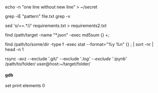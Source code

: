echo -n "one line without new line" > ~/secret

grep -iE "pattern" file.txt
grep -v

sed 's/==.*//' requirements.txt > requirements2.txt

find /path/target -name "*.json" -exec md5sum {} +;

find /path/to/some/dir -type f -exec stat --format="%y %n" {} \; | sort -nr | head -n 1

rsync -avz --exclude '.git/' --exclude '*.log' --exclude '*.ipynb'  /path/to/folder/  user@host:~/target/folder/

#### gdb
set print elements 0
